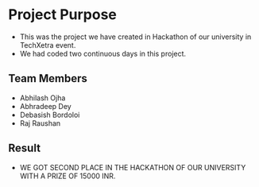 # Project Purpose
- This was the project we have created in Hackathon of our university in TechXetra event.
- We had coded two continuous days in this project.

## Team Members
- Abhilash Ojha
- Abhradeep Dey
- Debasish Bordoloi
- Raj Raushan

## Result
- WE GOT SECOND PLACE IN THE HACKATHON OF OUR UNIVERSITY WITH A PRIZE OF 15000 INR.
